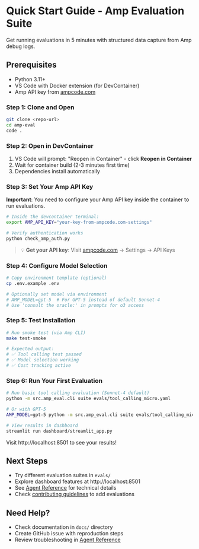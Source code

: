 # Quick Start Guide - Amp Evaluation Suite

Get running evaluations in 5 minutes with structured data capture from Amp debug logs.

## Prerequisites
- Python 3.11+
- VS Code with Docker extension (for DevContainer)
- Amp API key from [ampcode.com](https://ampcode.com/settings/api-keys)

### Step 1: Clone and Open

```bash
git clone <repo-url>
cd amp-eval
code .
```

### Step 2: Open in DevContainer

1. VS Code will prompt: "Reopen in Container" - click **Reopen in Container**
2. Wait for container build (2-3 minutes first time)
3. Dependencies install automatically

### Step 3: Set Your Amp API Key

**Important**: You need to configure your Amp API key inside the container to run evaluations.

```bash
# Inside the devcontainer terminal:
export AMP_API_KEY="your-key-from-ampcode.com-settings"

# Verify authentication works
python check_amp_auth.py
```

> 💡 **Get your API key**: Visit [ampcode.com](https://ampcode.com) → Settings → API Keys

### Step 4: Configure Model Selection

```bash
# Copy environment template (optional)
cp .env.example .env

# Optionally set model via environment
# AMP_MODEL=gpt-5  # For GPT-5 instead of default Sonnet-4
# Use 'consult the oracle:' in prompts for o3 access
```

### Step 5: Test Installation

```bash
# Run smoke test (via Amp CLI)
make test-smoke

# Expected output:
# ✅ Tool calling test passed
# ✅ Model selection working
# ✅ Cost tracking active
```

### Step 6: Run Your First Evaluation

```bash
# Run basic tool calling evaluation (Sonnet-4 default)
python -m src.amp_eval.cli suite evals/tool_calling_micro.yaml

# Or with GPT-5
AMP_MODEL=gpt-5 python -m src.amp_eval.cli suite evals/tool_calling_micro.yaml

# View results in dashboard
streamlit run dashboard/streamlit_app.py
```

Visit http://localhost:8501 to see your results!

## Next Steps

- Try different evaluation suites in `evals/`
- Explore dashboard features at http://localhost:8501
- See [Agent Reference](AGENT_REFERENCE.md) for technical details
- Check [contributing guidelines](CONTRIBUTING.md) to add evaluations

## Need Help?

- Check documentation in `docs/` directory
- Create GitHub issue with reproduction steps
- Review troubleshooting in [Agent Reference](AGENT_REFERENCE.md)
